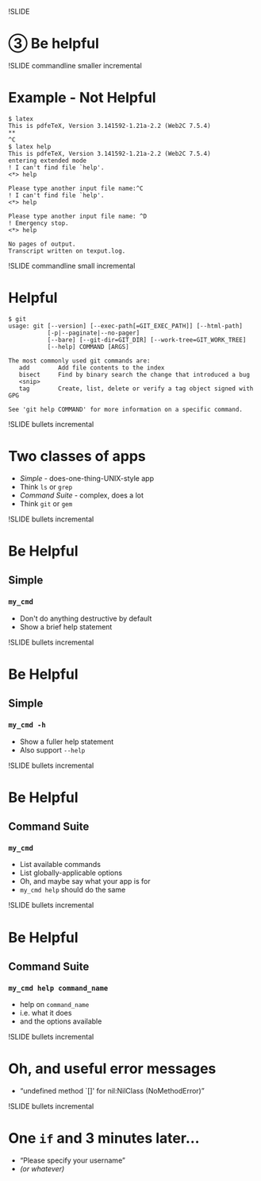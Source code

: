 !SLIDE
# ➂ Be helpful

!SLIDE commandline smaller incremental
# Example - Not Helpful

    $ latex
    This is pdfeTeX, Version 3.141592-1.21a-2.2 (Web2C 7.5.4)
    **
    ^C
    $ latex help
    This is pdfeTeX, Version 3.141592-1.21a-2.2 (Web2C 7.5.4)
    entering extended mode
    ! I can't find file `help'.
    <*> help
            
    Please type another input file name:^C
    ! I can't find file `help'.
    <*> help
            
    Please type another input file name: ^D
    ! Emergency stop.
    <*> help
            
    No pages of output.
    Transcript written on texput.log.

!SLIDE commandline small incremental
# Helpful
    $ git
    usage: git [--version] [--exec-path[=GIT_EXEC_PATH]] [--html-path]
               [-p|--paginate|--no-pager]
               [--bare] [--git-dir=GIT_DIR] [--work-tree=GIT_WORK_TREE]
               [--help] COMMAND [ARGS]

    The most commonly used git commands are:
       add        Add file contents to the index
       bisect     Find by binary search the change that introduced a bug
       <snip>
       tag        Create, list, delete or verify a tag object signed with GPG

    See 'git help COMMAND' for more information on a specific command.
    
!SLIDE bullets incremental
# Two classes of apps
* *Simple* - does-one-thing-UNIX-style app
* Think `ls` or `grep`
* *Command Suite* - complex, does a lot
* Think `git` or `gem`

!SLIDE bullets incremental
# Be Helpful #
## Simple ##
### `my_cmd`

* Don't do anything destructive by default
* Show a brief help statement

!SLIDE bullets incremental
# Be Helpful #
## Simple ##
### `my_cmd -h`

* Show a fuller help statement
* Also support `--help`

!SLIDE bullets incremental
# Be Helpful #
## Command Suite ##
### `my_cmd`

* List available commands
* List globally-applicable options
* Oh, and maybe say what your app is for
* `my_cmd help` should do the same

!SLIDE bullets incremental
# Be Helpful #
## Command Suite ##
### `my_cmd help command_name`

* help on `command_name` 
* i.e. what it does
* and the options available

!SLIDE bullets incremental
# Oh, and useful error messages
* “undefined method `[]' for nil:NilClass (NoMethodError)”

!SLIDE bullets incremental
# One `if` and 3 minutes later…
* “Please specify your username”
* _(or whatever)_
